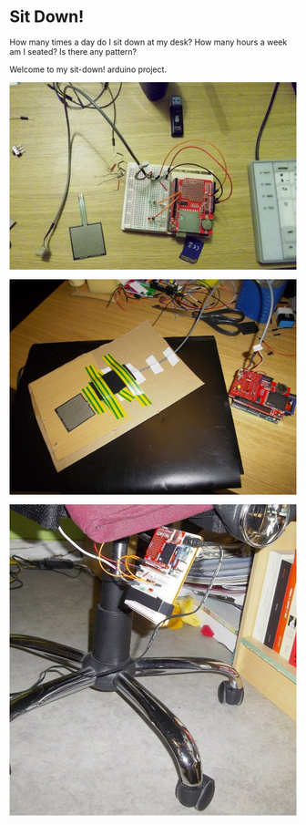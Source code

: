 # Sit Down!

How many times a day do I sit down at my desk? How many hours a week am I
seated? Is there any pattern?

Welcome to my sit-down! arduino project.

![Device001](images/device-001.jpg "The device")

![FSR001](images/FSR-001.jpg "The FSR")

![Installation001](images/installation-001.jpg "The installation")
